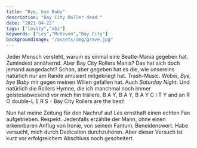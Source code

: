 ```yaml
---
title: "Bye, bye Baby"
description: "Bay City Roller dead."
date: "2021-04-22"
tags: ["levity","obi"]
keywords: ["Les","McKevon","Bay City"]
backgroundImage: "/assets/img/grave.jpg"
---
```

<!-- Excerpt Start -->
Jeder Mensch versteht, warum es einmal eine Beatle-Mania gegeben hat. Zumindest annähernd. Aber Bay City Rollers Mania? Das hat sich doch jemand ausgedacht? Schon, aber gegeben hat es die, wie unsereins natürlich nur am Rande amüsiert mitgekriegt hat. Trash-Music. Wobei, *Bye, bye Baby* mir gegen meinen Willen gefallen hat.<!-- Excerpt End --> Auch *Saturday Night*. Und natürlich die Rollers Hymne, die ich manchmal noch immer geistesabwesend vor mich hin trällere. B A Y, B A Y, B A Y C I T Y  and an R O double-L E R S - Bay City Rollers are the best!

Nun hat meine Zeitung für den Nachruf auf Les ernsthaft einen echten Fan aufgetrieben. Respekt. Jedenfalls erzählte der Mann, ohne einen erkennbaren Anflug von Ironie, von seinem Fantum. Beneidenswert. Habe versucht, mich durch Dedication durchzuhören. Aber  dieser Versuch ist kurz vor erfolgreichem Abschluss noch gescheitert.
